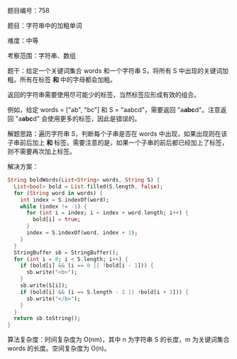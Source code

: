 题目编号：758

题目：字符串中的加粗单词

难度：中等

考察范围：字符串、数组

题干：给定一个关键词集合 words 和一个字符串 S，将所有 S 中出现的关键词加粗。所有在标签 <b> 和 </b> 中的字母都会加粗。

返回的字符串需要使用尽可能少的标签，当然标签应形成有效的组合。

例如，给定 words = ["ab", "bc"] 和 S = "aabcd"，需要返回 "a<b>abc</b>d"。注意返回 "a<b>a<b>b</b>c</b>d" 会使用更多的标签，因此是错误的。

解题思路：遍历字符串 S，判断每个子串是否在 words 中出现，如果出现则在该子串前后加上 <b> 和 </b> 标签。需要注意的是，如果一个子串的前后都已经加上了标签，则不需要再次加上标签。

解决方案：

```dart
String boldWords(List<String> words, String S) {
  List<bool> bold = List.filled(S.length, false);
  for (String word in words) {
    int index = S.indexOf(word);
    while (index != -1) {
      for (int i = index; i < index + word.length; i++) {
        bold[i] = true;
      }
      index = S.indexOf(word, index + 1);
    }
  }
  StringBuffer sb = StringBuffer();
  for (int i = 0; i < S.length; i++) {
    if (bold[i] && (i == 0 || !bold[i - 1])) {
      sb.write("<b>");
    }
    sb.write(S[i]);
    if (bold[i] && (i == S.length - 1 || !bold[i + 1])) {
      sb.write("</b>");
    }
  }
  return sb.toString();
}
```

算法复杂度：时间复杂度为 O(nm)，其中 n 为字符串 S 的长度，m 为关键词集合 words 的长度。空间复杂度为 O(n)。